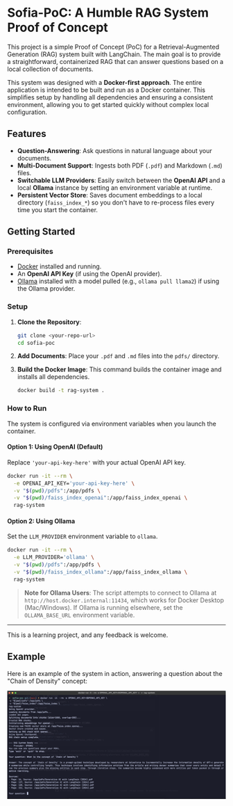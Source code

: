 # Sofia-PoC: A Humble RAG System Proof of Concept

This project is a simple Proof of Concept (PoC) for a Retrieval-Augmented Generation (RAG) system built with LangChain. The main goal is to provide a straightforward, containerized RAG that can answer questions based on a local collection of documents.

This system was designed with a **Docker-first approach**. The entire application is intended to be built and run as a Docker container. This simplifies setup by handling all dependencies and ensuring a consistent environment, allowing you to get started quickly without complex local configuration.

## Features

*   **Question-Answering**: Ask questions in natural language about your documents.
*   **Multi-Document Support**: Ingests both PDF (`.pdf`) and Markdown (`.md`) files.
*   **Switchable LLM Providers**: Easily switch between the **OpenAI API** and a local **Ollama** instance by setting an environment variable at runtime.
*   **Persistent Vector Store**: Saves document embeddings to a local directory (`faiss_index_*`) so you don't have to re-process files every time you start the container.

## Getting Started

### Prerequisites

*   [Docker](https://www.docker.com/get-started) installed and running.
*   An **OpenAI API Key** (if using the OpenAI provider).
*   [Ollama](https://ollama.ai/) installed with a model pulled (e.g., `ollama pull llama2`) if using the Ollama provider.

### Setup

1.  **Clone the Repository**:
    ```bash
    git clone <your-repo-url>
    cd sofia-poc
    ```

2.  **Add Documents**:
    Place your `.pdf` and `.md` files into the `pdfs/` directory.

3.  **Build the Docker Image**:
    This command builds the container image and installs all dependencies.
    ```bash
    docker build -t rag-system .
    ```

### How to Run

The system is configured via environment variables when you launch the container.

#### Option 1: Using OpenAI (Default)

Replace `'your-api-key-here'` with your actual OpenAI API key.

```bash
docker run -it --rm \
  -e OPENAI_API_KEY='your-api-key-here' \
  -v "$(pwd)/pdfs":/app/pdfs \
  -v "$(pwd)/faiss_index_openai":/app/faiss_index_openai \
  rag-system
```

#### Option 2: Using Ollama

Set the `LLM_PROVIDER` environment variable to `ollama`.

```bash
docker run -it --rm \
  -e LLM_PROVIDER='ollama' \
  -v "$(pwd)/pdfs":/app/pdfs \
  -v "$(pwd)/faiss_index_ollama":/app/faiss_index_ollama \
  rag-system
```
> **Note for Ollama Users**: The script attempts to connect to Ollama at `http://host.docker.internal:11434`, which works for Docker Desktop (Mac/Windows). If Ollama is running elsewhere, set the `OLLAMA_BASE_URL` environment variable.

---

This is a learning project, and any feedback is welcome.

## Example

Here is an example of the system in action, answering a question about the "Chain of Density" concept:

![Sofia RAG System in Action](images/sofia.png)
